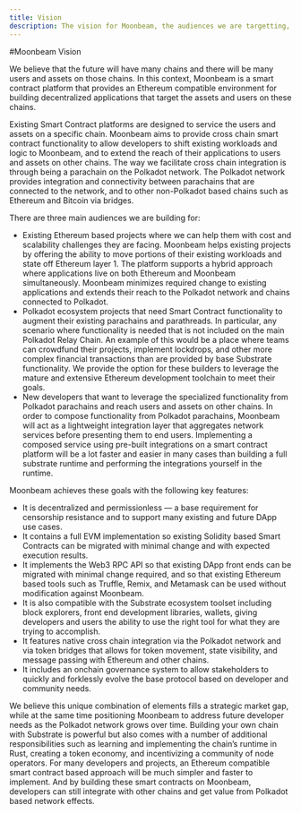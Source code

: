 ```yaml
---
title: Vision
description: The vision for Moonbeam, the audiences we are targetting, and key features
---
```


#Moonbeam Vision

We believe that the future will have many chains and there will be many users and assets on those chains.  In this context, Moonbeam is a smart contract platform that provides an Ethereum compatible environment for building decentralized applications that target the assets and users on these chains.

Existing Smart Contract platforms are designed to service the users and assets on a specific chain.  Moonbeam aims to provide cross chain smart contract functionality to allow developers to shift existing workloads and logic to Moonbeam, and to extend the reach of their applications to users and assets on other chains.  The way we facilitate cross chain integration is through being a parachain on the Polkadot network.  The Polkadot network provides integration and connectivity between parachains that are connected to the network, and to other non-Polkadot based chains such as Ethereum and Bitcoin via bridges.

There are three main audiences we are building for:
* Existing Ethereum based projects where we can help them with cost and scalability challenges they are facing.  Moonbeam helps existing projects by offering the ability to move portions of their existing workloads and state off Ethereum layer 1. The platform supports a hybrid approach where applications live on both Ethereum and Moonbeam simultaneously.  Moonbeam minimizes required change to existing applications and extends their reach to the Polkadot network and chains connected to Polkadot.
* Polkadot ecosystem projects that need Smart Contract functionality to augment their existing parachains and parathreads.  In particular, any scenario where functionality is needed that is not included on the main Polkadot Relay Chain.  An example of this would be a place where teams can crowdfund their projects, implement lockdrops, and other more complex financial transactions than are provided by base Substrate functionality.  We provide the option for these builders to leverage the mature and extensive Ethereum development toolchain to meet their goals.
* New developers that want to leverage the specialized functionality from Polkadot parachains and reach users and assets on other chains.  In order to compose functionality from Polkadot parachains, Moonbeam will act as a lightweight integration layer that aggregates network services before presenting them to end users.  Implementing a composed service using pre-built integrations on a smart contract platform will be a lot faster and easier in many cases than building a full substrate runtime and performing the integrations yourself in the runtime.

Moonbeam achieves these goals with the following key features:

* It is decentralized and permissionless — a base requirement for censorship resistance and to support many existing and future DApp use cases.
* It contains a full EVM implementation so existing Solidity based Smart Contracts can be migrated with minimal change and with expected execution results.
* It implements the Web3 RPC API so that existing DApp front ends can be migrated with minimal change required, and so that existing Ethereum based tools such as Truffle, Remix, and Metamask can be used without modification against Moonbeam.
* It is also compatible with the Substrate ecosystem toolset including block explorers, front end development libraries, wallets, giving developers and users the ability to use the right tool for what they are trying to accomplish.
* It features native cross chain integration via the Polkadot network and via token bridges that allows for token movement, state visibility, and message passing with Ethereum and other chains.
* It includes an onchain governance system to allow stakeholders to quickly and forklessly evolve the base protocol based on developer and community needs.

We believe this unique combination of elements fills a strategic market gap, while at the same time positioning Moonbeam to address future developer needs as the Polkadot network grows over time.  Building your own chain with Substrate is powerful but also comes with a number of additional responsibilities such as learning and implementing the chain’s runtime in Rust, creating a token economy, and incentivizing a community of node operators.  For many developers and projects, an Ethereum compatible smart contract based approach will be much simpler and faster to implement.  And by building these smart contracts on Moonbeam, developers can still integrate with other chains and get value from Polkadot based network effects.
